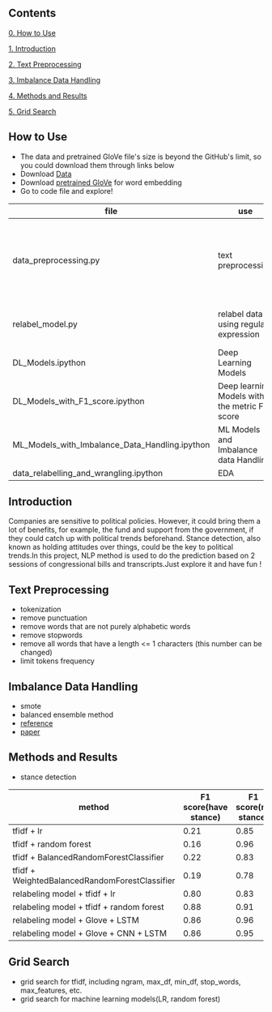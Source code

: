 ## Contents
[0. How to Use](#How-to-Use)

[1. Introduction](#Introduction)

[2. Text Preprocessing](#Text-Preprocessing)

[3. Imbalance Data Handling](#Imbalance-Data-Handling)

[4. Methods and Results](#Methods-and-Results)

[5. Grid Search](#Grid-Search)

## How to Use
* The data and pretrained GloVe file's size is beyond the GitHub's limit, so you could download them through links below
* Download [Data](https://drive.google.com/open?id=1wChMSMjrJ9Cbb8wzN3hU8X3fxzA_SakT) 
* Download [pretrained GloVe](https://drive.google.com/open?id=1Ez9jDgCfU4Nar2wobzic79UAGFLnzmHF) for word embedding
* Go to code file and explore!

| file |  use | explaination |
| ----------- | ----------- | ----------- | 
| data_preprocessing.py | text preprocessing | tokenization, split data, remove stop words, remove special words and so on |
| relabel_model.py | relabel data using regular expression | relabel speeches by detecting key words |
| DL_Models.ipython | Deep Learning Models | two models |
| DL_Models_with_F1_score.ipython | Deep learning Models with the metric F1 score||
| ML_Models_with_Imbalance_Data_Handling.ipython  | ML Models and Imbalance data Handling| six models |
| data_relabelling_and_wrangling.ipython |EDA|EDA|

## Introduction

Companies are sensitive to political policies. However, it could bring them a lot of benefits, for example, the fund and support from the government, if they could catch up with political trends beforehand. Stance detection, also known as holding attitudes over things, could be the key to political trends.In this project, NLP method is used to do the prediction based on 2 sessions of congressional bills and transcripts.Just explore it and have fun !


## Text Preprocessing
* tokenization
* remove punctuation
* remove words that are not purely alphabetic words
* remove stopwords
* remove all words that have a length <= 1 characters (this number can be changed)
* limit tokens frequency

## Imbalance Data Handling
* smote 
* balanced ensemble method
* [reference](https://imbalanced-learn.org/en/stable/ensemble.html)
* [paper](https://statistics.berkeley.edu/sites/default/files/tech-reports/666.pdf)


## Methods and Results
* stance detection

| method |  F1 score(have stance) | F1 score(no stance) |
| ----------- | ----------- | ----------- | 
| tfidf + lr | 0.21 | 0.85 |
| tfidf + random forest |0.16 | 0.96 |
| tfidf + BalancedRandomForestClassifier |0.22 | 0.83|
| tfidf + WeightedBalancedRandomForestClassifier | 0.19|0.78|
| relabeling model + tfidf + lr  | 0.80| 0.83 |
| relabeling model + tfidf + random forest |0.88|0.91|
| relabeling model + Glove + LSTM |0.86 | 0.96 |
| relabeling model + Glove + CNN + LSTM | 0.86| 0.95 |


## Grid Search
* grid search for tfidf, including ngram, max_df, min_df, stop_words, max_features, etc.
* grid search for machine learning models(LR, random forest)







